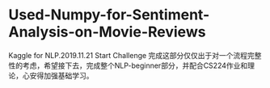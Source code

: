 # Used-Numpy-for-Sentiment-Analysis-on-Movie-Reviews
Kaggle for NLP.2019.11.21 Start Challenge
完成这部分仅仅出于对一个流程完整性的考虑，希望接下去，完成整个NLP-beginner部分，并配合CS224作业和理论，心安得加强基础学习。

